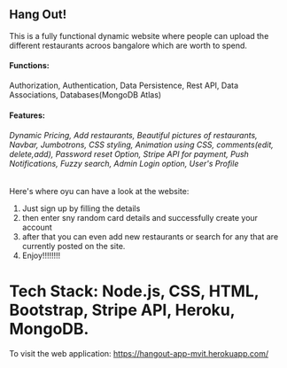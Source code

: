 ## Hang Out!
This is a fully functional dynamic website where people can upload the different restaurants acroos bangalore which are worth to spend.

#### Functions:
Authorization, Authentication, Data Persistence, Rest API, Data Associations, Databases(MongoDB Atlas)
#### Features:
###### Dynamic Pricing, Add restaurants, Beautiful pictures of restaurants, Navbar, Jumbotrons, CSS styling, Animation using CSS, comments(edit, delete,add), Password reset Option, Stripe API for payment, Push Notifications, Fuzzy search, Admin Login option, User's Profile

Here's where oyu can have a look at the website:
1. Just sign up by filling the details
2. then enter sny random card details and successfully create your account
3. after that you can even add new restaurants or search for any that are currently posted on the site.
4. Enjoy!!!!!!!!

# Tech Stack: Node.js, CSS, HTML, Bootstrap, Stripe API, Heroku, MongoDB.

To visit the web application:
https://hangout-app-mvit.herokuapp.com/
